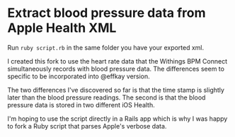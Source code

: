 # Extract blood pressure data from Apple Health XML

Run `ruby script.rb` in the same folder you have your exported xml.

I created this fork to use the heart rate data that the Withings BPM Connect simultaneously records with blood pressure data. The differences seem to specific to be incorporated into @effkay version.

The two differences I've discovered so far is that the time stamp is slightly later than the blood pressure readings. The second is that the blood pressure data is stored in two different iOS Health.

I'm hoping to use the script directly in a Rails app which is why I was happy to fork a Ruby script that parses Apple's verbose data.
